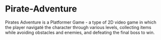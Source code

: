 # Pirate-Adventure
Pirates Adventure is a Platformer Game - a type of 2D video game in which the player navigaté the character through various levels, collecting items while avoiding obstacles and enemies, and defeating the final boss to win. 
